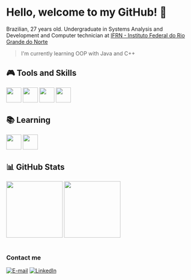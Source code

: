 # Hello, welcome to my GitHub! 👋

Brazilian, 27 years old. Undergraduate in Systems Analysis and Development and Computer technician at [IFRN - Instituto Federal do Rio Grande do Norte](https://portal.ifrn.edu.br/)

> I'm currently learning OOP with Java and C++

## 🎮 Tools and Skills
<div style= "display: inline">
  <img src="https://cdn.jsdelivr.net/gh/devicons/devicon@latest/icons/python/python-original.svg" width="40" height="40"/>
  <img src="https://cdn.jsdelivr.net/gh/devicons/devicon@latest/icons/html5/html5-original.svg" width="40" height="40"/>
  <img src="https://cdn.jsdelivr.net/gh/devicons/devicon@latest/icons/css3/css3-original.svg" width="40" height="40"/>
  <img src="https://cdn.jsdelivr.net/gh/devicons/devicon@latest/icons/figma/figma-original.svg" width="40" height="40"/>  
</div>

## 📚 Learning
<div style= "display: inline">
  <img src="https://cdn.jsdelivr.net/gh/devicons/devicon@latest/icons/java/java-original.svg" width="40" height="40"/>
  <img src="https://cdn.jsdelivr.net/gh/devicons/devicon@latest/icons/cplusplus/cplusplus-original.svg" width="40" height="40"/>
</div>

## 📊 GitHub Stats
<div>  
  <img height="150em" src="https://github-readme-stats.vercel.app/api?username=fonseca-plx&show_icons=true&count_private=true&title_color=80F7D4&icon_color=9d00ff&text_color=c9d1d9&bg_color=0d1117&border_color=fff0" /> 
  <img height="150em" src="https://github-readme-stats.vercel.app/api/top-langs/?username=fonseca-plx&layout=compact&title_color=80F7D4&text_color=fff&bg_color=0d1117&border_color=fff0" />
</div>

#
### Contact me
<div align="left">
    <a href="mailto:pedrolucasxf@gmail.com"><img src="https://img.shields.io/badge/-email-020114?style=for-the-badge&amp;logo=microsoft-outlook&amp;logoColor=6ED2B6&amp;color:FFF" alt="E-mail"></a>
    <a href="https://www.linkedin.com/in/pedrolucasfonseca"><img src="https://img.shields.io/badge/-LinkedIn-020114?style=for-the-badge&amp;logo=linkedin&amp;logoColor=6ED2B6&amp;" alt="LinkedIn"></a>
</div >
